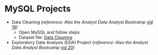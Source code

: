# MySQL Projects

* Data Cleaning (*reference: Alex the Analyst Data Analyst Bootcamp* [vid 19](https://youtu.be/4UltKCnnnTA?feature=shared))
  * Open MySQL and follow steps
  * Dataset file: [Data Cleaning](https://github.com/AlexTheAnalyst/MySQL-YouTube-Series/blob/2fafcfb55511e089ab19aa1d5d542f138f68991a/Portfolio%20Project%20-%20Data%20Cleaning.sql)
* Exploratory Data Analysis (EDA) Project (*reference: Alex the Analyst Data Analyst Bootcamp* [vid 20](https://youtu.be/QYd-RtK58VQ?feature=shared))
